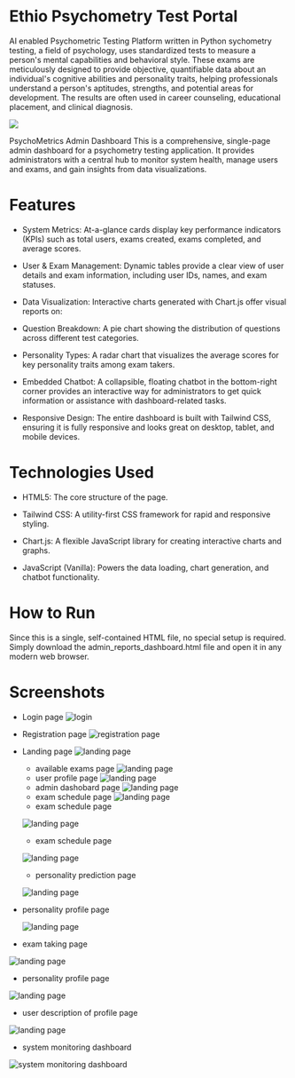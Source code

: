 # Ethio Psychometry Test Portal
AI enabled Psychometric Testing Platform written in Python
sychometry testing, a field of psychology, uses standardized tests to measure a person's mental capabilities and behavioral style. These exams are meticulously designed to provide objective, quantifiable data about an individual's cognitive abilities and personality traits, helping professionals understand a person's aptitudes, strengths, and potential areas for development. The results are often used in career counseling, educational placement, and clinical diagnosis.

![](https://github.com/MulukenSholaye/psychometry_test_portal/blob/22fc592f2fff3b4c09bdca36105914bdc24a9655/21711737214.jpg)

PsychoMetrics Admin Dashboard
This is a comprehensive, single-page admin dashboard for a psychometry testing application. It provides administrators with a central hub to monitor system health, manage users and exams, and gain insights from data visualizations.

# Features
* System Metrics: At-a-glance cards display key performance indicators (KPIs) such as total users, exams created, exams completed, and average scores.

* User & Exam Management: Dynamic tables provide a clear view of user details and exam information, including user IDs, names, and exam statuses.

* Data Visualization: Interactive charts generated with Chart.js offer visual reports on:

* Question Breakdown: A pie chart showing the distribution of questions across different test categories.

* Personality Types: A radar chart that visualizes the average scores for key personality traits among exam takers.

* Embedded Chatbot: A collapsible, floating chatbot in the bottom-right corner provides an interactive way for administrators to get quick information or assistance with dashboard-related tasks.

* Responsive Design: The entire dashboard is built with Tailwind CSS, ensuring it is fully responsive and looks great on desktop, tablet, and mobile devices.

# Technologies Used
* HTML5: The core structure of the page.

* Tailwind CSS: A utility-first CSS framework for rapid and responsive styling.

* Chart.js: A flexible JavaScript library for creating interactive charts and graphs.

* JavaScript (Vanilla): Powers the data loading, chart generation, and chatbot functionality.

# How to Run
Since this is a single, self-contained HTML file, no special setup is required.
Simply download the admin_reports_dashboard.html file and open it in any modern web browser.

# Screenshots
* Login page
  ![login](https://github.com/MulukenSholaye/psychometry_test_portal/blob/ec15b23b538c810160affb4b786b7beeeb754cea/Screenshot%20from%202025-09-23%2019-42-40.png)
* Registration page
   ![registration page](https://github.com/MulukenSholaye/psychometry_test_portal/blob/dcacdae6d4db2b6b83d102dad6131ec5589be83e/Screenshot%20from%202025-09-23%2019-43-49.png)
* Landing page
   ![landing page](https://github.com/MulukenSholaye/psychometry_test_portal/blob/8f0a9c74805ebff1e9db2078b223b976a2dea065/Screenshot%20from%202025-09-23%2019-45-28.png)
  * available exams page
   ![landing page](https://github.com/MulukenSholaye/psychometry_test_portal/blob/8f0a9c74805ebff1e9db2078b223b976a2dea065/Screenshot%20from%202025-09-23%2019-46-20.png)
  * user profile page
   ![landing page](https://github.com/MulukenSholaye/psychometry_test_portal/blob/8f0a9c74805ebff1e9db2078b223b976a2dea065/Screenshot%20from%202025-09-23%2019-48-09.png)
  * admin dashobard page
   ![landing page](https://github.com/MulukenSholaye/psychometry_test_portal/blob/8f0a9c74805ebff1e9db2078b223b976a2dea065/Screenshot%20from%202025-09-23%2019-50-05.png)
  * exam schedule page
   ![landing page](https://github.com/MulukenSholaye/psychometry_test_portal/blob/8f0a9c74805ebff1e9db2078b223b976a2dea065/Screenshot%20from%202025-09-23%2019-51-30.png)
  * exam schedule page

   ![landing page](https://github.com/MulukenSholaye/psychometry_test_portal/blob/8f0a9c74805ebff1e9db2078b223b976a2dea065/Screenshot%20from%202025-09-23%2019-51-30.png)
  * exam schedule page

   ![landing page](https://github.com/MulukenSholaye/psychometry_test_portal/blob/8f0a9c74805ebff1e9db2078b223b976a2dea065/Screenshot%20from%202025-09-23%2019-51-30.png)
  * personality prediction page

   ![landing page](https://github.com/MulukenSholaye/psychometry_test_portal/blob/8f0a9c74805ebff1e9db2078b223b976a2dea065/Screenshot%20from%202025-09-23%2019-57-04.png)
 * personality profile page

   ![landing page](https://github.com/MulukenSholaye/psychometry_test_portal/blob/8f0a9c74805ebff1e9db2078b223b976a2dea065/Screenshot%20from%202025-09-23%2019-59-30.png)
  
  * exam taking page

   ![landing page](https://github.com/MulukenSholaye/psychometry_test_portal/blob/8f0a9c74805ebff1e9db2078b223b976a2dea065/Screenshot%20from%202025-09-23%2019-58-07.png)

   *  personality profile page

   ![landing page](https://github.com/MulukenSholaye/psychometry_test_portal/blob/8f0a9c74805ebff1e9db2078b223b976a2dea065/Screenshot%20from%202025-09-23%2020-00-43.png)

   *  user description of  profile page

   ![landing page](https://github.com/MulukenSholaye/psychometry_test_portal/blob/8f0a9c74805ebff1e9db2078b223b976a2dea065/Screenshot%20from%202025-09-23%2020-06-33.png)
   *  system monitoring dashboard

   ![system monitoring dashboard](https://github.com/MulukenSholaye/psychometry_test_portal/blob/8f0a9c74805ebff1e9db2078b223b976a2dea065/Screenshot%20from%202025-09-23%2020-10-22.png)
  
